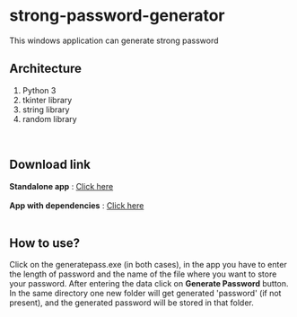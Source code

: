 # strong-password-generator
This windows application can generate strong password


<h2>Architecture</h2>
<ol>
<li>Python 3</li>
<li>tkinter library</li>
<li>string library</li>
<li>random library</li>
</ol>
<br>
<h2>Download link</h2>
<b>Standalone app</b> : <a href="https://github.com/shayansaha85/strong-password-generator/raw/master/standalone-app/generatepass.exe">Click here</a>
<br>
<br>
<b>App with dependencies</b> : <a href="https://github.com/shayansaha85/strong-password-generator/raw/master/app-with-dependencies.zip">Click here</a>
<br>
<br>
<h2>How to use?</h2>
<p>
Click on the generatepass.exe (in both cases), in the app you have to enter the length of password and the name of the file where you want to store your password. After entering the data click on <b>Generate Password</b> button. In the same directory one new folder will get generated 'password' (if not present), and the generated password will be stored in that folder.
</p>

